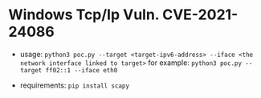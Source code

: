 # Windows Tcp/Ip Vuln. CVE-2021-24086

* usage: `python3 poc.py --target <target-ipv6-address> --iface <the network interface linked to target>`
  for example: `python3 poc.py --target ff02::1 --iface eth0`
  
* requirements: `pip install scapy`